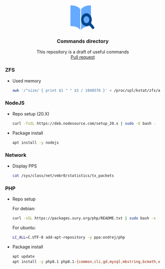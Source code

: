 <br />
<div align="center">
  <a href="">
    <img src="https://raw.githubusercontent.com/itsmrval/cmds/main/logo.svg" alt="Logo" width="80" height="80">
  </a>

  <h3 align="center">Commands directory</h3>

  <p align="center">
    This repository is a draft of useful commands
    <br />
    <a href="https://github.com/itsmrval/cmds/pulls">Pull request</a>
  </p>
</div>


### ZFS

* Used memory
  ```sh
  awk '/^size/ { print $1 " " $3 / 1048576 }' < /proc/spl/kstat/zfs/arcstats
  ```

### NodeJS 
* Repo setup (20.X)
  ```sh
  curl -fsSL https://deb.nodesource.com/setup_20.x | sudo -E bash -
  ```
* Package install
  ```sh
  apt install -y nodejs
  ```

### Network
* Display PPS
  ```sh
  cat /sys/class/net/vmbr0/statistics/tx_packets
  ```

### PHP

* Repo setup
  
  For debian:
  ```sh
  curl -sSL https://packages.sury.org/php/README.txt | sudo bash -x
  ```
  For ubuntu:
  ```sh
  LC_ALL=C.UTF-8 add-apt-repository -y ppa:ondrej/php
  ```
* Package install
  ```sh
  apt update
  apt install -y php8.1 php8.1-{common,cli,gd,mysql,mbstring,bcmath,xml,fpm,curl,zip}
  ```
